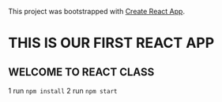 This project was bootstrapped with [Create React App](https://github.com/facebook/create-react-app).

# THIS IS OUR FIRST REACT APP

## WELCOME TO REACT CLASS

1 run `npm install`
2 run `npm start`
